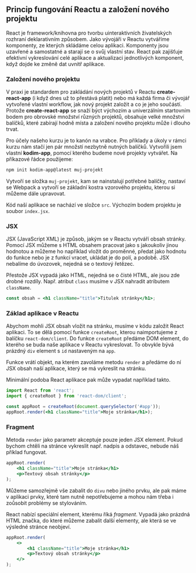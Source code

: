 ## Princip fungování Reactu a založení nového projektu

React je framework/knihovna pro tvorbu uinteraktivních živatelských rozhraní deklarativním způsobem. Jako vývojáři v Reactu vytváříme komponenty, ze kterých skládáme celou aplikaci. Komponenty jsou uzavřené a samostatné a starají se o svůj vlastní stav. React pak zajišťuje efektivní vykreslování celé aplikace a aktualizaci jednotlivých komponent, když dojde ke změně dat uvnitř aplikace.

### Založení nového projektu

V praxi je standardem pro zakládání nových projektů v Reactu **create-react-app** (i když dnes už to přestává platit) nebo má každá firma či vývojář vytvořené vlastní workflow, jak nový projekt založit a co je jeho součástí. Protože **create-react-app** se snaží býct výchozím a univerzálním startovním bodem pro obrovské množství různých projektů, obsahuje velké množství balíčků, které zabírají hodně místa a založení nového projektu může i dlouho trvat.

Pro účely našeho kurzu je to kanón na vrabce. Pro příklady a úkoly v rámci kurzu nám stačí jen pár množstí nezbytně nutných balíčků. Vytvořili jsem vlastní **kodim-app**, pomocí kterého budeme nové projekty vytvářet. Na příkazové řádce použijeme:

```sh
npm init kodim-app@latest muj-projekt
```

Vytvoří se složka `muj-projekt`, kam se nainstalují potřebné balíčky, nastaví se Webpack a vytvoří se základní kostra vzorového projektu, kterou si můžeme dále upravovat.

Kód naší aplikace se nachází ve složce `src`. Výchozím bodem projektu je soubor `index.jsx`.

### JSX

JSX (JavaScript XML) je způsob, jakým se v Reactu vytváří obsah stránky. Pomocí JSX můžeme s HTML obsahem pracovat jako s jakoukoliv jinou hodnotou a můžeme ho například vložit do proměnné, předat jako hodnotu do funkce nebo je z funkcí vracet, ukládat je do polí, a podobě. JSX nebalíme do úvozovek, nejedná se o textový řetězec.

Přestože JSX vypadá jako HTML, nejedná se o čisté HTML, ale jsou zde drobné rozdíly. Např. atribut `class` musíme v JSX nahradit atributem `className`.

```jsx
const obsah = <h1 className="title">Titulek stránky</h1>;
```

### Základ aplikace v Reactu

Abychom mohli JSX obsah vložit na stránku, musíme v kódu založit React aplikaci. To se dělá pomocí funkce `createRoot`, kterou naimportujeme z balíčku `react-dom/client`. Do funkce `createRoot` předáme DOM element, do kterého se buda naše aplikace v Reactu vykreslovat. To obvykle bývá prázdný `div` element s `id` nastaveným na `app`.

Funkce vrátí objekt, na kterém zavoláme metodu `render` a předáme do ní JSX obsah naší aplikace, který se má vykreslit na stránku.

Minimální podoba React aplikace pak může vypadat například takto.

```jsx
import React from 'react';
import { createRoot } from 'react-dom/client';

const appRoot = createRoot(document.querySelector('#app'));
appRoot.render(<h1 className="title">Moje stránka</h1>);
```

### Fragment

Metoda `render` jako parametr akceptuje pouze jeden JSX element. Pokud bychom chtěli na stránce vykreslit např. nadpis a odstavec, nebude náš příklad fungovat.

```jsx
appRoot.render(
	<h1 className="title">Moje stránka</h1>
	<p>Textový obsah stránky</p>
);
```

Můžeme samozřejmě vše zabalit do `divu` nebo jiného prvku, ale pak máme v aplikaci prvky, které tam nutně nepotřebujeme a mohou nám třeba i zoůsobit problémy se stylováním.

React nabízí speciální element, kterému říká *fragment*. Vypadá jako prázdná HTML značka, do které můžeme zabalit další elementy, ale která se ve výsledné stránce neobjeví.

```jsx
appRoot.render(
	<>
		<h1 className="title">Moje stránka</h1>
		<p>Textový obsah stránky</p>
	</>
);
```